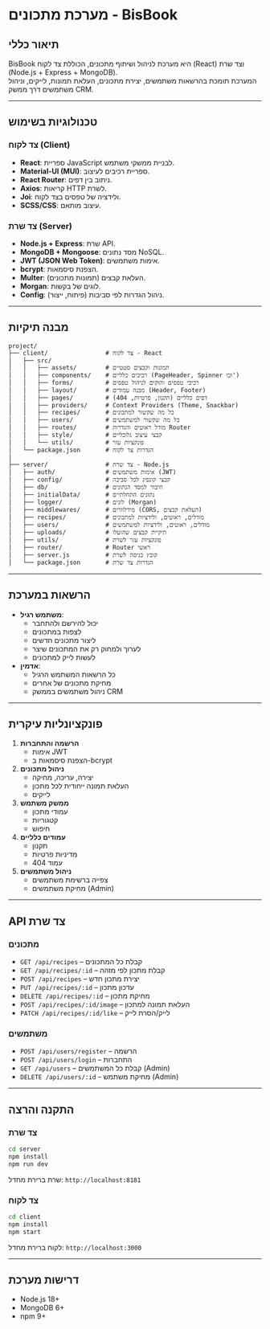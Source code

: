 # מערכת מתכונים - BisBook

## תיאור כללי
BisBook היא מערכת לניהול ושיתוף מתכונים, הכוללת צד לקוח (React) וצד שרת (Node.js + Express + MongoDB).  
המערכת תומכת בהרשאות משתמשים, יצירת מתכונים, העלאת תמונות, לייקים, וניהול משתמשים דרך ממשק CRM.

---

## טכנולוגיות בשימוש
### צד לקוח (Client)
- **React**: ספריית JavaScript לבניית ממשקי משתמש.
- **Material-UI (MUI)**: ספריית רכיבים לעיצוב.
- **React Router**: ניתוב בין דפים.
- **Axios**: קריאות HTTP לשרת.
- **Joi**: ולידציה של טפסים בצד לקוח.
- **SCSS/CSS**: עיצוב מותאם.

### צד שרת (Server)
- **Node.js + Express**: שרת API.
- **MongoDB + Mongoose**: מסד נתונים NoSQL.
- **JWT (JSON Web Token)**: אימות משתמשים.
- **bcrypt**: הצפנת סיסמאות.
- **Multer**: העלאת קבצים (תמונות מתכונים).
- **Morgan**: לוגים של בקשות.
- **Config**: ניהול הגדרות לפי סביבות (פיתוח, ייצור).

---

## מבנה תיקיות
```
project/
├── client/                # צד לקוח - React
│   ├── src/
│   │   ├── assets/        # תמונות וקבצים סטטיים
│   │   ├── components/    # רכיבים כלליים (PageHeader, Spinner וכו')
│   │   ├── forms/         # רכיבי טפסים והוקים לניהול טפסים
│   │   ├── layout/        # מבנה עמודים (Header, Footer)
│   │   ├── pages/         # דפים כלליים (תקנון, פרטיות, 404)
│   │   ├── providers/     # Context Providers (Theme, Snackbar)
│   │   ├── recipes/       # כל מה שקשור למתכונים
│   │   ├── users/         # כל מה שקשור למשתמשים
│   │   ├── routes/        # מודל ראוטים והגדרות Router
│   │   ├── style/         # קבצי עיצוב גלובליים
│   │   └── utils/         # פונקציות עזר
│   └── package.json       # הגדרות צד לקוח
│
├── server/                # צד שרת - Node.js
│   ├── auth/              # אימות משתמשים (JWT)
│   ├── config/            # קבצי קונפיג לכל סביבה
│   ├── db/                # חיבור למסד הנתונים
│   ├── initialData/       # נתונים התחלתיים
│   ├── logger/            # לוגים (Morgan)
│   ├── middlewares/       # מידלוורים (CORS, העלאת קבצים)
│   ├── recipes/           # מודלים, ראוטים, ולידציות למתכונים
│   ├── users/             # מודלים, ראוטים, ולידציות למשתמשים
│   ├── uploads/           # תיקיית קבצים שהועלו
│   ├── utils/             # פונקציות עזר לשרת
│   ├── router/            # Router ראשי
│   ├── server.js          # קובץ כניסה לשרת
│   └── package.json       # הגדרות צד שרת
```

---

## הרשאות במערכת
- **משתמש רגיל**:
  - יכול להירשם ולהתחבר
  - לצפות במתכונים
  - ליצור מתכונים חדשים
  - לערוך ולמחוק רק את המתכונים שיצר
  - לעשות לייק למתכונים
- **אדמין**:
  - כל הרשאות המשתמש הרגיל
  - מחיקת מתכונים של אחרים
  - ניהול משתמשים בממשק CRM

---

## פונקציונליות עיקרית
1. **הרשמה והתחברות**
   - אימות JWT
   - הצפנת סיסמאות ב-bcrypt
2. **ניהול מתכונים**
   - יצירה, עריכה, מחיקה
   - העלאת תמונה ייחודית לכל מתכון
   - לייקים
3. **ממשק משתמש**
   - עמודי מתכון
   - קטגוריות
   - חיפוש
4. **עמודים כלליים**
   - תקנון
   - מדיניות פרטיות
   - עמוד 404
5. **ניהול משתמשים**
   - צפייה ברשימת משתמשים
   - מחיקת משתמשים (Admin)

---

## API צד שרת
### מתכונים
- `GET /api/recipes` – קבלת כל המתכונים
- `GET /api/recipes/:id` – קבלת מתכון לפי מזהה
- `POST /api/recipes` – יצירת מתכון חדש
- `PUT /api/recipes/:id` – עדכון מתכון
- `DELETE /api/recipes/:id` – מחיקת מתכון
- `POST /api/recipes/:id/image` – העלאת תמונה למתכון
- `PATCH /api/recipes/:id/like` – לייק/הסרת לייק

### משתמשים
- `POST /api/users/register` – הרשמה
- `POST /api/users/login` – התחברות
- `GET /api/users` – קבלת כל המשתמשים (Admin)
- `DELETE /api/users/:id` – מחיקת משתמש (Admin)

---

## התקנה והרצה
### צד שרת
```bash
cd server
npm install
npm run dev
```
שרת ברירת מחדל: `http://localhost:8181`

### צד לקוח
```bash
cd client
npm install
npm start
```
לקוח ברירת מחדל: `http://localhost:3000`

---

## דרישות מערכת
- Node.js 18+
- MongoDB 6+
- npm 9+
